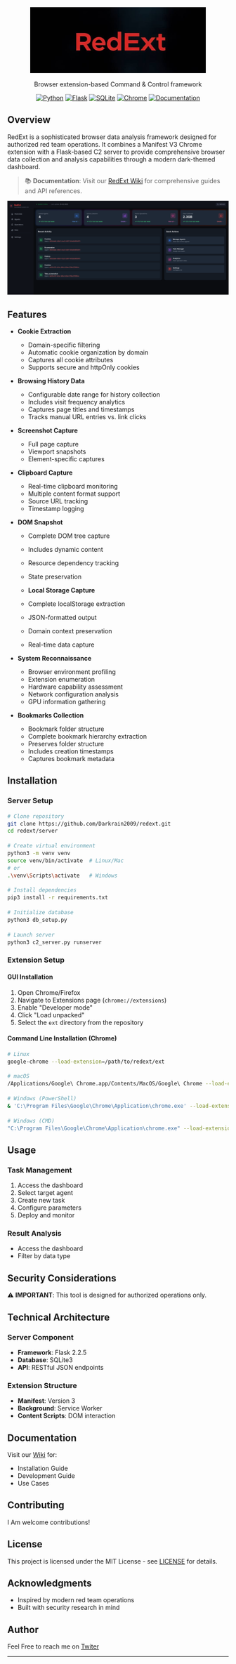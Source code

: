 <div align="center">
  <img src="screenshots/logo.png" alt="RedExt Logo" width="400px"/>
  
  <p>Browser extension-based Command & Control framework</p>

  [![Python](https://img.shields.io/badge/Python-3.8%2B-blue)](https://www.python.org/)
  [![Flask](https://img.shields.io/badge/Flask-2.2.5-green)](https://flask.palletsprojects.com/)
  [![SQLite](https://img.shields.io/badge/SQLite-3-blue)](https://www.sqlite.org/)
  [![Chrome](https://img.shields.io/badge/Chrome-MV3-yellow)](https://developer.chrome.com/docs/extensions/mv3/)
  [![Documentation](https://img.shields.io/badge/docs-wiki-red)](https://redext-wiki.netlify.app/)
</div>

## Overview

RedExt is a sophisticated browser data analysis framework designed for authorized red team operations. It combines a Manifest V3 Chrome extension with a Flask-based C2 server to provide comprehensive browser data collection and analysis capabilities through a modern dark-themed dashboard.

> 📚 **Documentation**: Visit our [RedExt Wiki](https://redext-wiki.netlify.app/) for comprehensive guides and API references.

![RedExt Dashboard](screenshots/dashboard.png)

## Features

- **Cookie Extraction**
  - Domain-specific filtering
  - Automatic cookie organization by domain
  - Captures all cookie attributes
  - Supports secure and httpOnly cookies

- **Browsing History Data**
  - Configurable date range for history collection
  - Includes visit frequency analytics
  - Captures page titles and timestamps
  - Tracks manual URL entries vs. link clicks

- **Screenshot Capture**
  - Full page capture
  - Viewport snapshots
  - Element-specific captures

- **Clipboard Capture**
  - Real-time clipboard monitoring
  - Multiple content format support
  - Source URL tracking
  - Timestamp logging

- **DOM Snapshot**
  - Complete DOM tree capture
  - Includes dynamic content
  - Resource dependency tracking
  - State preservation

  - **Local Storage Capture**
  - Complete localStorage extraction
  - JSON-formatted output
  - Domain context preservation
  - Real-time data capture

- **System Reconnaissance**
  - Browser environment profiling
  - Extension enumeration
  - Hardware capability assessment
  - Network configuration analysis
  - GPU information gathering

- **Bookmarks Collection**
  - Bookmark folder structure
  - Complete bookmark hierarchy extraction
  - Preserves folder structure
  - Includes creation timestamps
  - Captures bookmark metadata

## Installation

### Server Setup
```bash
# Clone repository
git clone https://github.com/Darkrain2009/redext.git
cd redext/server

# Create virtual environment
python3 -m venv venv
source venv/bin/activate  # Linux/Mac
# or
.\venv\Scripts\activate   # Windows

# Install dependencies
pip3 install -r requirements.txt

# Initialize database
python3 db_setup.py

# Launch server
python3 c2_server.py runserver
```

### Extension Setup

#### GUI Installation
1. Open Chrome/Firefox
2. Navigate to Extensions page (`chrome://extensions`)
3. Enable "Developer mode"
4. Click "Load unpacked"
5. Select the `ext` directory from the repository

#### Command Line Installation (Chrome)
```bash
# Linux
google-chrome --load-extension=/path/to/redext/ext

# macOS
/Applications/Google\ Chrome.app/Contents/MacOS/Google\ Chrome --load-extension=/path/to/redext/ext

# Windows (PowerShell)
& 'C:\Program Files\Google\Chrome\Application\chrome.exe' --load-extension=C:\path\to\redext\ext

# Windows (CMD)
"C:\Program Files\Google\Chrome\Application\chrome.exe" --load-extension=C:\path\to\redext\ext
```

## Usage

### Task Management
1. Access the dashboard
2. Select target agent
3. Create new task
4. Configure parameters
5. Deploy and monitor

### Result Analysis
- Access the dashboard
- Filter by data type


## Security Considerations

⚠️ **IMPORTANT**: This tool is designed for authorized operations only.

## Technical Architecture

### Server Component
- **Framework**: Flask 2.2.5
- **Database**: SQLite3
- **API**: RESTful JSON endpoints

### Extension Structure
- **Manifest**: Version 3
- **Background**: Service Worker
- **Content Scripts**: DOM interaction

## Documentation

Visit our [Wiki](https://redext-wiki.netlify.app/) for:
- Installation Guide
- Development Guide
- Use Cases

## Contributing

I Am welcome contributions!

## License

This project is licensed under the MIT License - see [LICENSE](LICENSE) for details.

## Acknowledgments

- Inspired by modern red team operations
- Built with security research in mind

## Author

Feel Free to reach me on [Twiter](https://x.com/Shaul166)

---
